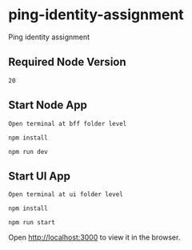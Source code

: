 # ping-identity-assignment

Ping identity assignment

## Required Node Version

    20

## Start Node App

    Open terminal at bff folder level

    npm install

    npm run dev

## Start UI App

    Open terminal at ui folder level

    npm install

    npm run start

Open [http://localhost:3000](http://localhost:3000) to view it in the browser.
